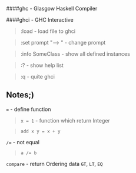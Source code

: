 ####ghc  - Glasgow Haskell Compiler

####ghci - GHC Interactive

  >  :load - load file to ghci

  >  :set prompt "--> " - change prompt

  >  :info SomeClass - show all defined instances

  >  :? - show help list

  >  :q - quite ghci

Notes;)
-------

`=` - define function

  > `x = 1` - function which return Integer

  > `add x y = x + y`

`/=` - not equal

  > `a /= b`

`compare` - return Ordering data `GT`, `LT`, `EQ`
